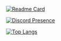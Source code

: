 [![Readme Card](https://github-readme-stats.vercel.app/api/pin/?username=kibo1no1shirei-kan&repo=W-discord-bot&show_owner=true)](https://github.com/anuraghazra/github-readme-stats)









[![Discord Presence](https://lanyard.cnrad.dev/api/777794989940801550)](https://discord.com/users/777794989940801550)

[![Top Langs](https://github-readme-stats.vercel.app/api/top-langs/?username=kibo1no1shirei-kan&langs_count=10%&theme=transparent&layout=compact)](https://github.com/anuraghazra/github-readme-stats)
